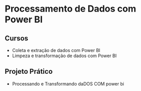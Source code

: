 # Processamento de Dados com Power BI

## Cursos

- Coleta e extração de dados com Power BI
- Limpeza e transformação de dados com Power BI

## Projeto Prático

- Processando e Transformando daDOS COM power bi
